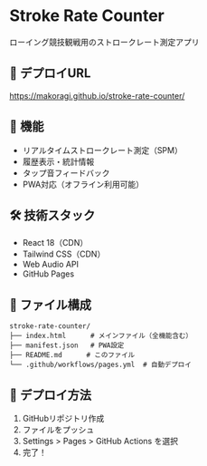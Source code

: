 # Stroke Rate Counter

ローイング競技観戦用のストロークレート測定アプリ

## 🚀 デプロイURL
https://makoragi.github.io/stroke-rate-counter/

## 📱 機能
- リアルタイムストロークレート測定（SPM）
- 履歴表示・統計情報
- タップ音フィードバック
- PWA対応（オフライン利用可能）

## 🛠️ 技術スタック
- React 18（CDN）
- Tailwind CSS（CDN）
- Web Audio API
- GitHub Pages

## 📁 ファイル構成

```
stroke-rate-counter/
├── index.html      # メインファイル（全機能含む）
├── manifest.json   # PWA設定
├── README.md      # このファイル
└── .github/workflows/pages.yml  # 自動デプロイ
```

## 🚀 デプロイ方法
1. GitHubリポジトリ作成
2. ファイルをプッシュ
3. Settings > Pages > GitHub Actions を選択
4. 完了！